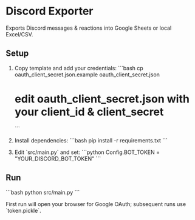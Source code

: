 # Discord Exporter

Exports Discord messages & reactions into Google Sheets or local Excel/CSV.

## Setup

1. Copy template and add your credentials:
   \`\`\`bash
   cp oauth_client_secret.json.example oauth_client_secret.json
   # edit oauth_client_secret.json with your client_id & client_secret
   \`\`\`

2. Install dependencies:
   \`\`\`bash
   pip install -r requirements.txt
   \`\`\`

3. Edit \`src/main.py\` and set:
   \`\`\`python
   Config.BOT_TOKEN = "YOUR_DISCORD_BOT_TOKEN"
   \`\`\`

## Run

\`\`\`bash
python src/main.py
\`\`\`

First run will open your browser for Google OAuth; subsequent runs use \`token.pickle\`.
